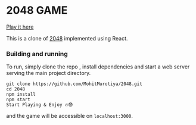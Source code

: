 2048 GAME
==========

[Play it here](https://clone-2048.netlify.app/)

This is a clone of [2048](http://gabrielecirulli.github.io/2048/) implemented using React. 

### Building and running

To run, simply clone the repo , install dependencies and start a web server serving the main project directory.

    git clone https://github.com/MohitMurotiya/2048.git
    cd 2048
    npm install 
    npm start
    Start Playing & Enjoy 🔥😎

and the game will be accessible on ```localhost:3000```.